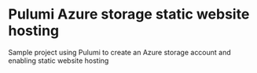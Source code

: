 # Pulumi Azure storage static website hosting

Sample project using Pulumi to create an Azure storage account and enabling static website hosting